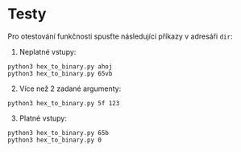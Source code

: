 # Testy

Pro otestování funkčnosti spusťte následující příkazy v adresáři `dir`:


1. Neplatné vstupy:
```
python3 hex_to_binary.py ahoj 
python3 hex_to_binary.py 65vb
```
2. Více než 2 zadané argumenty: 
```
python3 hex_to_binary.py 5f 123 
```
3. Platné vstupy:
```
python3 hex_to_binary.py 65b
python3 hex_to_binary.py 0
```